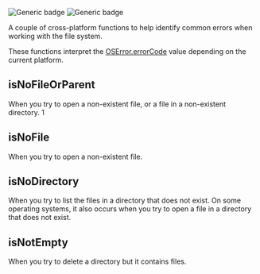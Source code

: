 ![Generic badge](https://img.shields.io/badge/status-draft-error.svg)
![Generic badge](https://img.shields.io/badge/testing_on-Win_|_Mac_|_Linux-blue.svg)


A couple of cross-platform functions to help identify common errors when 
working with the file system.

These functions interpret the 
[OSError.errorCode](https://api.dart.dev/stable/dart-io/OSError/errorCode.html) 
value depending on the current platform.

## isNoFileOrParent

When you try to open a non-existent file, or a file in a non-existent 
directory.
1
## isNoFile

When you try to open a non-existent file. 
  
## isNoDirectory

When you try to list the files in a directory that does not exist. 
On some operating systems, it also occurs when you try to open a file in a 
directory that does not exist.

## isNotEmpty

When you try to delete a directory but it contains files.